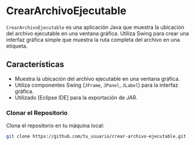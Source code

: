 # CrearArchivoEjecutable

`CrearArchivoEjecutable` es una aplicación Java que muestra la ubicación del archivo ejecutable en una ventana gráfica. Utiliza Swing para crear una interfaz gráfica simple que muestra la ruta completa del archivo en una etiqueta.

## Características

- Muestra la ubicación del archivo ejecutable en una ventana gráfica.
- Utiliza componentes Swing (`JFrame`, `JPanel`, `JLabel`) para la interfaz gráfica.
- Utilizado [Eclipse IDE] para la exportación de JAR.

### Clonar el Repositorio

Clona el repositorio en tu máquina local:

```bash
git clone https://github.com/tu_usuario/crear-archivo-ejecutable.git
